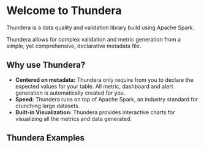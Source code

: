 # Welcome to Thundera

Thundera is a data quality and validation library build using Apache Spark.

Thundera allows for complex validation and metric generation from a simple, yet
comprehensive, declarative metadata file.

## Why use Thundera?

- **Centered on metadata:** Thundera only require from you to declare the expected
values for your table. All metric, dashboard and alert generation is automatically
created for you.
- **Speed:** Thundera runs on top of Apache Spark, an industry standard for crunching
large datasets.
- **Built-in Visualization:** Thundera provides interactive charts for visualizing all
the metrics and data generated.

## Thundera Examples
